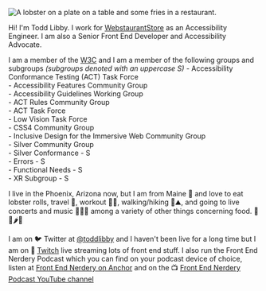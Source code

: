 ![A lobster on a plate on a table and some fries in a restaurant.](https://res.cloudinary.com/colabottles/image/upload/v1585002435/images/cookslobsterhouse_dbocrg.jpg)

Hi! I'm Todd Libby. I work for [WebstaurantStore](https://webstaurantstore.com) as an Accessibility Engineer. I am also a Senior Front End Developer and Accessibility Advocate.

I am a member of the [W3C](https://www.w3.org/) and I am a member of the following groups and subgroups _(subgroups denoted with an uppercase S)_
    - Accessibility Conformance Testing (ACT) Task Force  
    - Accessibility Features Community Group  
    - Accessibility Guidelines Working Group  
    - ACT Rules Community Group  
    - ACT Task Force  
    - Low Vision Task Force  
    - CSS4 Community Group  
    - Inclusive Design for the Immersive Web Community Group  
    - Silver Community Group  
    - Silver Conformance - S  
    - Errors - S  
    - Functional Needs - S  
    - XR Subgroup - S  

I live in the Phoenix, Arizona now, but I am from Maine 🦞 and love to eat lobster rolls, travel 🧳, workout 🏋🏻, walking/hiking 🎒⛰, and going to live concerts and music 🥁🎶🎸 among a variety of other things concerning food. 🌯🌮🌶🍱

I am on 🐦 Twitter at [@toddlibby](https://twitter.com/toddlibby) and I haven't been live for a long time but I am on 👾 [Twitch](https://twitch.tv/toddlibby) live streaming lots of front end stuff. I also run the Front End Nerdery Podcast which you can find on your podcast device of choice, listen at [Front End Nerdery on Anchor](https://anchor.fm/frontendnerdery) and on the 📺 [Front End Nerdery Podcast YouTube channel](https://www.youtube.com/c/FrontEndNerdery)
